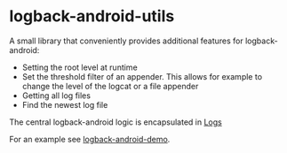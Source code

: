 # logback-android-utils
A small library that conveniently provides additional features for logback-android:

- Setting the root level at runtime
- Set the threshold filter of an appender. This allows for example to change the level of the logcat or a file appender
- Getting all log files
- Find the newest log file

The central logback-android logic is encapsulated in [Logs](src/main/java/info/schnatterer/logbackandroidutils/Logs.java)
 
For an example see [logback-android-demo](https://github.com/schnatterer/logback-android-demo/).